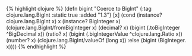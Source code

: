 {% highlight clojure %}
(defn bigint
  "Coerce to BigInt"
  {:tag clojure.lang.BigInt
   :static true
   :added "1.3"}
  [x] (cond
       (instance? clojure.lang.BigInt x) x
       (instance? BigInteger x) (clojure.lang.BigInt/fromBigInteger x)
       (decimal? x) (bigint (.toBigInteger ^BigDecimal x))
       (ratio? x) (bigint (.bigIntegerValue ^clojure.lang.Ratio x))
       (number? x) (clojure.lang.BigInt/valueOf (long x))
       :else (bigint (BigInteger. x))))
{% endhighlight %}
